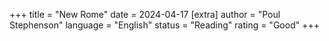 +++
   title = "New Rome"
   date = 2024-04-17
   [extra]
   author = "Poul Stephenson"
   language = "English"
   status = "Reading"
   rating = "Good"
+++